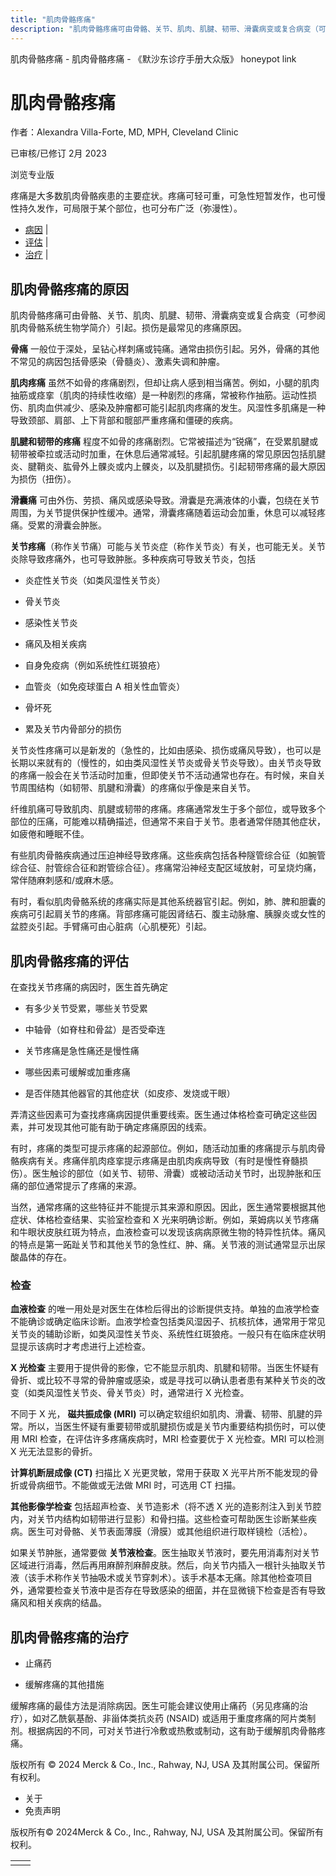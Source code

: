 ```yaml
---
title: "肌肉骨骼疼痛"
description: "肌肉骨骼疼痛可由骨骼、关节、肌肉、肌腱、韧带、滑囊病变或复合病变（可参阅肌肉骨骼系统生物学简介）引起。损伤是最常见的疼痛原因。"
---
```


﻿肌肉骨骼疼痛 \- 肌肉骨骼疼痛 \- 《默沙东诊疗手册大众版》 honeypot link

# 肌肉骨骼疼痛

作者：Alexandra Villa-Forte, MD, MPH, Cleveland Clinic

已审核/已修订 2月 2023

浏览专业版

疼痛是大多数肌肉骨骼疾患的主要症状。疼痛可轻可重，可急性短暂发作，也可慢性持久发作，可局限于某个部位，也可分布广泛（弥漫性）。

- [病因](#病因_v1155829_zh) \|
- [评估](#评估_v1155849_zh) \|
- [治疗](#治疗_v8377342_zh) \|

## 肌肉骨骼疼痛的原因

肌肉骨骼疼痛可由骨骼、关节、肌肉、肌腱、韧带、滑囊病变或复合病变（可参阅肌肉骨骼系统生物学简介）引起。损伤是最常见的疼痛原因。

**骨痛** 一般位于深处，呈钻心样刺痛或钝痛。通常由损伤引起。另外，骨痛的其他不常见的病因包括骨感染（骨髓炎）、激素失调和肿瘤。

**肌肉疼痛** 虽然不如骨的疼痛剧烈，但却让病人感到相当痛苦。例如，小腿的肌肉抽筋或痉挛（肌肉的持续性收缩）是一种剧烈的疼痛，常被称作抽筋。运动性损伤、肌肉血供减少、感染及肿瘤都可能引起肌肉疼痛的发生。风湿性多肌痛是一种导致颈部、肩部、上下背部和髋部严重疼痛和僵硬的疾病。

**肌腱和韧带的疼痛** 程度不如骨的疼痛剧烈。它常被描述为“锐痛”，在受累肌腱或韧带被牵拉或活动时加重，在休息后通常减轻。引起肌腱疼痛的常见原因包括肌腱炎、腱鞘炎、肱骨外上髁炎或内上髁炎，以及肌腱损伤。引起韧带疼痛的最大原因为损伤（扭伤）。

**滑囊痛** 可由外伤、劳损、痛风或感染导致。滑囊是充满液体的小囊，包绕在关节周围，为关节提供保护性缓冲。通常，滑囊疼痛随着运动会加重，休息可以减轻疼痛。受累的滑囊会肿胀。

**关节疼痛**（称作关节痛）可能与关节炎症（称作关节炎）有关，也可能无关。关节炎除导致疼痛外，也可导致肿胀。多种疾病可导致关节炎，包括

- 炎症性关节炎（如类风湿性关节炎）

- 骨关节炎

- 感染性关节炎

- 痛风及相关疾病

- 自身免疫病（例如系统性红斑狼疮）

- 血管炎（如免疫球蛋白 A 相关性血管炎）

- 骨坏死

- 累及关节内骨部分的损伤


关节炎性疼痛可以是新发的（急性的，比如由感染、损伤或痛风导致），也可以是长期以来就有的（慢性的，如由类风湿性关节炎或骨关节炎导致）。由关节炎导致的疼痛一般会在关节活动时加重，但即使关节不活动通常也存在。有时候，来自关节周围结构（如韧带、肌腱和滑囊）的疼痛似乎像是来自关节。

纤维肌痛可导致肌肉、肌腱或韧带的疼痛。疼痛通常发生于多个部位，或导致多个部位的压痛，可能难以精确描述，但通常不来自于关节。患者通常伴随其他症状，如疲倦和睡眠不佳。

有些肌肉骨骼疾病通过压迫神经导致疼痛。这些疾病包括各种隧管综合征（如腕管综合征、肘管综合征和跗管综合征）。疼痛常沿神经支配区域放射，可呈烧灼痛，常伴随麻刺感和/或麻木感。

有时，看似肌肉骨骼系统的疼痛实际是其他系统器官引起。例如，肺、脾和胆囊的疾病可引起肩关节的疼痛。背部疼痛可能因肾结石、腹主动脉瘤、胰腺炎或女性的盆腔炎引起。手臂痛可由心脏病（心肌梗死）引起。

## 肌肉骨骼疼痛的评估

在查找关节疼痛的病因时，医生首先确定

- 有多少关节受累，哪些关节受累

- 中轴骨（如脊柱和骨盆）是否受牵连

- 关节疼痛是急性痛还是慢性痛

- 哪些因素可缓解或加重疼痛

- 是否伴随其他器官的其他症状（如皮疹、发烧或干眼）


弄清这些因素可为查找疼痛病因提供重要线索。医生通过体格检查可确定这些因素，并可发现其他可能有助于确定疼痛原因的线索。

有时，疼痛的类型可提示疼痛的起源部位。例如，随活动加重的疼痛提示与肌肉骨骼疾病有关。疼痛伴肌肉痉挛提示疼痛是由肌肉疾病导致（有时是慢性脊髓损伤）。医生触诊的部位（如关节、韧带、滑囊）或被动活动关节时，出现肿胀和压痛的部位通常提示了疼痛的来源。

当然，通常疼痛的这些特征并不能提示其来源和原因。因此，医生通常要根据其他症状、体格检查结果、实验室检查和 X 光来明确诊断。例如，莱姆病以关节疼痛和牛眼状皮肤红斑为特点，血液检查可以发现该病病原微生物的特异性抗体。痛风的特点是第一跖趾关节和其他关节的急性红、肿、痛。关节液的测试通常显示出尿酸晶体的存在。

### 检查

**血液检查** 的唯一用处是对医生在体检后得出的诊断提供支持。单独的血液学检查不能确诊或确定临床诊断。血液学检查包括类风湿因子、抗核抗体，通常用于常见关节炎的辅助诊断，如类风湿性关节炎、系统性红斑狼疮。一般只有在临床症状明显提示该病时才考虑进行上述检查。

**X 光检查** 主要用于提供骨的影像，它不能显示肌肉、肌腱和韧带。当医生怀疑有骨折、或比较不寻常的骨肿瘤或感染，或是寻找可以确认患者患有某种关节炎的改变（如类风湿性关节炎、骨关节炎）时，通常进行 X 光检查。

不同于 X 光， **磁共振成像 (MRI)** 可以确定软组织如肌肉、滑囊、韧带、肌腱的异常。所以，当医生怀疑有重要韧带或肌腱损伤或是关节内重要结构损伤时，可以使用 MRI 检查，在评估许多疼痛疾病时，MRI 检查要优于 X 光检查。MRI 可以检测 X 光无法显影的骨折。

**计算机断层成像 (CT)** 扫描比 X 光更灵敏，常用于获取 X 光平片所不能发现的骨折或骨病细节。不能做或无法做 MRI 时，可选用 CT 扫描。

**其他影像学检查** 包括超声检查、关节造影术（将不透 X 光的造影剂注入到关节腔内，对关节内结构如韧带进行显影）和骨扫描。这些检查可帮助医生诊断某些疾病。医生可对骨骼、关节表面薄膜（滑膜）或其他组织进行取样镜检（活检）。

如果关节肿胀，通常要做 **关节液检查**。医生抽取关节液时，要先用消毒剂对关节区域进行消毒，然后再用麻醉剂麻醉皮肤。然后，向关节内插入一根针头抽取关节液（该手术称作关节抽吸术或关节穿刺术）。该手术基本无痛。除其他检查项目外，通常要检查关节液中是否存在导致感染的细菌，并在显微镜下检查是否有导致痛风和相关疾病的结晶。

## 肌肉骨骼疼痛的治疗

- 止痛药

- 缓解疼痛的其他措施


缓解疼痛的最佳方法是消除病因。医生可能会建议使用止痛药（另见疼痛的治疗），如对乙酰氨基酚、非甾体类抗炎药 (NSAID) 或适用于重度疼痛的阿片类制剂。根据病因的不同，可对关节进行冷敷或热敷或制动，这有助于缓解肌肉骨骼疼痛。



版权所有 © 2024
Merck & Co., Inc., Rahway, NJ, USA 及其附属公司。保留所有权利。

- 关于
- 免责声明

版权所有© 2024Merck & Co., Inc., Rahway, NJ, USA 及其附属公司。保留所有权利。

|     |     |
| --- | --- |
|  |  |